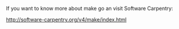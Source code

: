 If you want to know more about make go an visit 
Software Carpentry:

http://software-carpentry.org/v4/make/index.html
